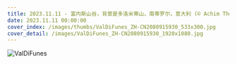 ```yaml
---
title: 2023.11.11 - 富内斯山谷，背景是多洛米蒂山，南蒂罗尔，意大利 (© Achim Thomae/Getty Images)
date: 2023.11.11 00:00:00
cover_index: /images/thumbs/ValDiFunes_ZH-CN2080915930_533x300.jpg
cover_detail: /images/ValDiFunes_ZH-CN2080915930_1920x1080.jpg
---
```


![ValDiFunes](/images/ValDiFunes_ZH-CN2080915930_1920x1080.jpg)
